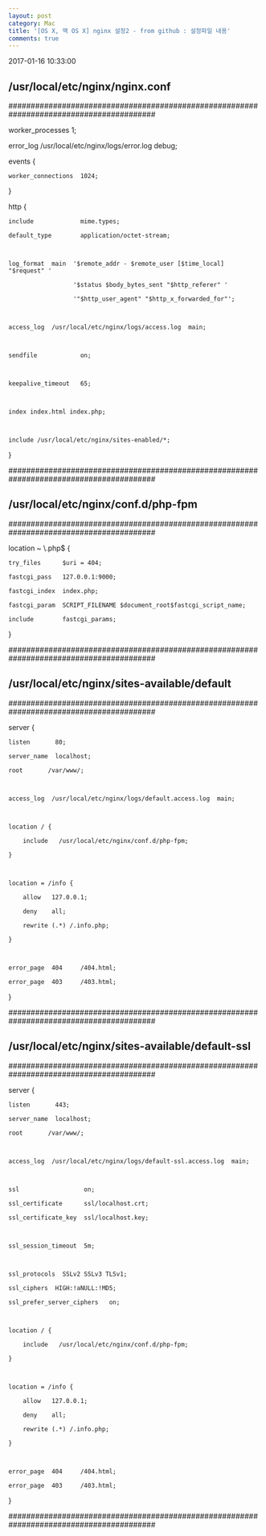 ```yaml
---
layout: post
category: Mac
title: '[OS X, 맥 OS X] nginx 설정2 - from github : 설정파일 내용'
comments: true
---
```


2017-01-16 10:33:00


## /usr/local/etc/nginx/nginx.conf

#########################################################################################

worker_processes  1;

  

error_log  /usr/local/etc/nginx/logs/error.log debug;

  

events {

    worker_connections  1024;

}

  

http {

    include             mime.types;

    default_type        application/octet-stream;

  

    log_format  main  '$remote_addr - $remote_user [$time_local] "$request" '

                      '$status $body_bytes_sent "$http_referer" '

                      '"$http_user_agent" "$http_x_forwarded_for"';

  

    access_log  /usr/local/etc/nginx/logs/access.log  main;

  

    sendfile            on;

  

    keepalive_timeout   65;

  

    index index.html index.php;

  

    include /usr/local/etc/nginx/sites-enabled/*;

}

#########################################################################################

  

  

## /usr/local/etc/nginx/conf.d/php-fpm

#########################################################################################

location ~ \\.php$ {

    try_files      $uri = 404;

    fastcgi_pass   127.0.0.1:9000;

    fastcgi_index  index.php;

    fastcgi_param  SCRIPT_FILENAME $document_root$fastcgi_script_name;

    include        fastcgi_params;

}

#########################################################################################

  

  

## /usr/local/etc/nginx/sites-available/default

#########################################################################################

server {

    listen       80;

    server_name  localhost;

    root       /var/www/;

  

    access_log  /usr/local/etc/nginx/logs/default.access.log  main;

  

    location / {

        include   /usr/local/etc/nginx/conf.d/php-fpm;

    }

  

    location = /info {

        allow   127.0.0.1;

        deny    all;

        rewrite (.*) /.info.php;

    }

  

    error_page  404     /404.html;

    error_page  403     /403.html;

}

#########################################################################################

  

  

## /usr/local/etc/nginx/sites-available/default-ssl

#########################################################################################

server {

    listen       443;

    server_name  localhost;

    root       /var/www/;

  

    access_log  /usr/local/etc/nginx/logs/default-ssl.access.log  main;

  

    ssl                  on;

    ssl_certificate      ssl/localhost.crt;

    ssl_certificate_key  ssl/localhost.key;

  

    ssl_session_timeout  5m;

  

    ssl_protocols  SSLv2 SSLv3 TLSv1;

    ssl_ciphers  HIGH:!aNULL:!MD5;

    ssl_prefer_server_ciphers   on;

  

    location / {

        include   /usr/local/etc/nginx/conf.d/php-fpm;

    }

  

    location = /info {

        allow   127.0.0.1;

        deny    all;

        rewrite (.*) /.info.php;

    }

  

    error_page  404     /404.html;

    error_page  403     /403.html;

}

#########################################################################################


